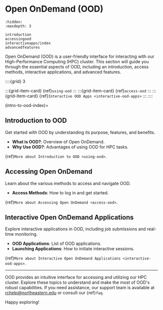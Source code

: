 # Open OnDemand (OOD)

```{toctree}
:hidden:
:maxdepth: 3

introduction
accessingood
interactiveapps/index
advancedfeatures
```

Open OnDemand (OOD) is a user-friendly interface for interacting with our High-Performance Computing (HPC) cluster. This section will guide you through the essential aspects of OOD, including an introduction, access methods, interactive applications, and advanced features.

::::{grid} 3

:::{grid-item-card} {ref}`using-ood`
:::
:::{grid-item-card} {ref}`access-ood`
:::
:::{grid-item-card} {ref}`Interactive OOD Apps <interactive-ood-apps>`
:::
::::

(intro-to-ood-index)=
## Introduction to OOD
Get started with OOD by understanding its purpose, features, and benefits.

- **What is OOD?**: Overview of Open OnDemand.
- **Why Use OOD?**: Advantages of using OOD for HPC tasks.

{ref}`More about Introduction to OOD <using-ood>`.

## Accessing Open OnDemand
Learn about the various methods to access and navigate OOD.

- **Access Methods**: How to log in and get started.

{ref}`More about Accessing Open OnDemand <access-ood>`.

## Interactive Open OnDemand Applications
Explore interactive applications in OOD, including job submissions and real-time monitoring.

- **OOD Applications**: List of OOD applications.
- **Launching Applications**: How to initiate interactive sessions.

{ref}`More about Interactive Open OnDemand Applications <interactive-ood-apps>`.

---

OOD provides an intuitive interface for accessing and utilizing our HPC cluster. Explore these topics to understand and make the most of OOD's robust capabilities. If you need assistance, our support team is available at <rchelp@northeastern.edu> or consult our {ref}`faq`.

Happy exploring!
